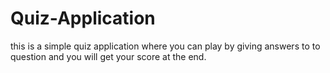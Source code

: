 # Quiz-Application

this is a simple quiz application where you can play by giving answers to to question and you will get your score at the end.
